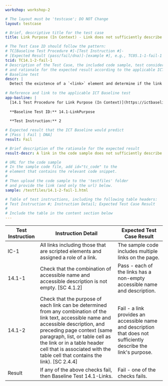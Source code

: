 ```yaml
---
workshop: workshop-2

# The layout must be 'testcase'; DO NOT Change
layout: testcase

# Brief, descriptive title for the test case
title: Link Purpose (In Context) - Link does not sufficiently describe its purpose

# The Test Case ID should follow the pattern: 
# TC[Baseline Test Procedure #]-[Test Instruction #]-
# [Expected Result (pass/fail/dna)]-[example #], e.g., TC05.1-1-fail-1
tcid: TC14.1-2-fail-1
# Description of the Test Case, the included code sample, test considerations,
# and rationale for the expected result according to the applicable ICT
# Baseline test
descr: |
  Detect the existence of a `<link>` element and determine if the link text sufficiently describes its purpose. The code sample includes a link that does not adequately describe the link's purpose. A successful test should identify a Fail for Baseline 14.1-LinkPurpose.
  
# Reference and link to the applicable ICT Baseline test
app-basline: | 
  [14.1 Test Procedure for Link Purpose (In Context)](https://ictbaseline.access-board.gov/14Links/#141-test-procedure-for-link-purpose-in-context)
 
  **Baseline Test ID:** 14.1-LinkPurpose
 
  **Test Instruction:** 2

# Expected result that the ICT Baseline would predict
# [Pass | Fail | DNA]
result: Fail

# Brief description of the rationale for the expected result
result-descr: A link in the code sample does not sufficiently describe the purpose of the link.

# URL for the code sample
# In the sample code file, add id="tc_code" to the 
# element that contains the relevant code snippet.
#
# Then upload the code sample to the 'testfiles' folder 
# and provide the link (and only the url) below.
sample: /testfiles/14.1-2-fail-1.html

# Table of test instructions, including the following table headers: 
# Test Instruction #; Instruction Detail; Expected Test Case Result
#
# Include the table in the content section below
---
```

| Test Instruction | Instruction Detail | Expected Test Case Result |
|------------------|--------------------|---------------------------|
| IC-1|All links including those that are scripted elements and assigned a role of a link.| The sample code includes multiple links on the page. |
| 14.1-1 | Check that the combination of accessible name and accessible description is not empty. [SC 4.1.2] | Pass - each of the links has a non-empty accessible name and description. |
| 14.1-2 | Check that the purpose of each link can be determined from any combination of the link text, accessible name and accessible description, and preceding page context (same paragraph, list, or table cell as the link or in a table header cell that is associated with the table cell that contains the link). [SC 2.4.4] | Fail - a link provides an accessible name and description that does not sufficiently describe the link's purpose.  |
| Result | If any of the above checks fail, then Baseline Test 14.1-Links. | Fail - one of the checks fails. | 
